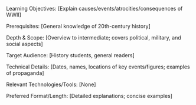 Learning Objectives: [Explain causes/events/atrocities/consequences of WWII]

Prerequisites: [General knowledge of 20th-century history]

Depth & Scope: [Overview to intermediate; covers political, military, and social aspects]

Target Audience: [History students, general readers]

Technical Details: [Dates, names, locations of key events/figures; examples of propaganda]

Relevant Technologies/Tools: [None]

Preferred Format/Length: [Detailed explanations; concise examples]
